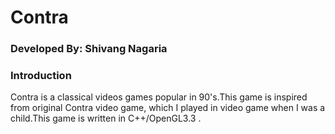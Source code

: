 # Contra
### Developed By: Shivang Nagaria

### Introduction
  Contra is a classical videos games popular in 90's.This game is inspired from original Contra video game, which I played in video game when I was a child.This game is written in C++/OpenGL3.3 .
